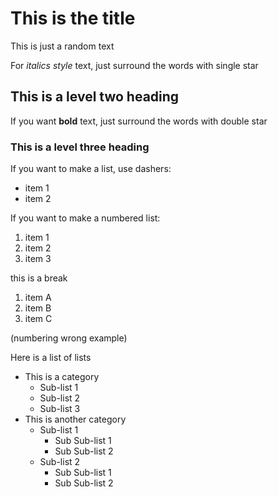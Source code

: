# This is the title

This is just a random text

For *italics style* text, just surround the words with single star

## This is a level two heading

If you want **bold** text, just surround the words with double star

### This is a level three heading

If you want to make a list, use dashers:

- item 1
- item 2

If you want to make a numbered list:

1. item 1
2. item 2
3. item 3

this is a break

1. item A
1. item B
1. item C

(numbering wrong example)

Here is a list of lists

- This is a category
  - Sub-list 1
  - Sub-list 2
  - Sub-list 3
- This is another category
  - Sub-list 1
    - Sub Sub-list 1
    - Sub Sub-list 2
  - Sub-list 2
    - Sub Sub-list 1
    - Sub Sub-list 2
  
